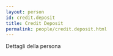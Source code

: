 ```yaml
---
layout: person
id: credit.deposit
title: Credit Deposit
permalink: people/credit.deposit.html
---
```


Dettagli della persona